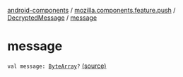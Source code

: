 [android-components](../../index.md) / [mozilla.components.feature.push](../index.md) / [DecryptedMessage](index.md) / [message](./message.md)

# message

`val message: `[`ByteArray`](https://kotlinlang.org/api/latest/jvm/stdlib/kotlin/-byte-array/index.html)`?` [(source)](https://github.com/mozilla-mobile/android-components/blob/master/components/feature/push/src/main/java/mozilla/components/feature/push/Connection.kt#L300)